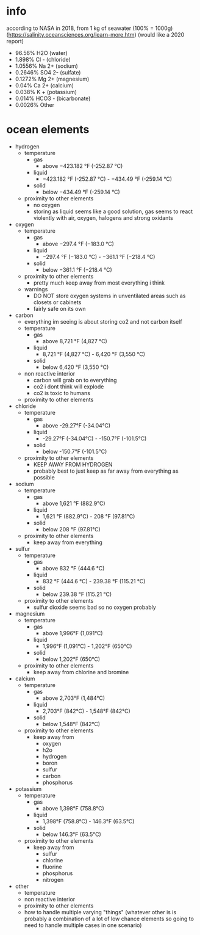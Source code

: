 # info
according to NASA in 2018, from 1 kg of seawater (100% = 1000g) (https://salinity.oceansciences.org/learn-more.htm) (would like a 2020 report)
  - 96.56% H2O (water)
  - 1.898% Cl - (chloride)
  - 1.0556% Na 2+ (sodium)
  - 0.2646% SO4 2- (sulfate)
  - 0.1272% Mg 2+ (magnesium)
  - 0.04% Ca 2+ (calcium)
  - 0.038% K + (potassium)
  - 0.014% HCO3 - (bicarbonate)
  - 0.0026% Other

# ocean elements
- hydrogen
  - temperature
    - gas
      - above ​−423.182 °F (-252.87 °C)
    - liquid
      - −423.182 °F (-252.87 °C) - −434.49 °F (-259.14 °C)
    - solid
      - ​below −434.49 °F (-259.14 °C)
  - proximity to other elements
    - no oxygen
    - storing as liquid seems like a good solution, gas seems to react violently with air, oxygen, halogens and strong oxidants
- oxygen
  - temperature
    - gas
      - above −297.4 °F (−183.0 °C)
    - liquid
      - −297.4 °F (−183.0 °C) - −361.1 °F (−218.4 °C)
    - solid
      - below −361.1 °F (−218.4 °C)
  - proximity to other elements
    - pretty much keep away from most everything i think
  - warnings
    - DO NOT store oxygen systems in unventilated areas such as closets or cabinets
    - fairly safe on its own
- carbon
  - everything im seeing is about storing co2 and not carbon itself
  - temperature
    - gas
      - above 8,721 °F (4,827 °C)
    - liquid
      - 8,721 °F (4,827 °C) - 6,420 °F (3,550 °C)
    - solid
      - below 6,420 °F (3,550 °C)
  - non reactive interior
    - carbon will grab on to everything
    - co2 i dont think will explode
    - co2 is toxic to humans
  - proximity to other elements
- chloride
  - temperature
    - gas
      - above -29.27°F (-34.04°C)
    - liquid
      - -29.27°F (-34.04°C) - -150.7°F (-101.5°C)
    - solid
      - below -150.7°F (-101.5°C)
  - proximity to other elements
    - KEEP AWAY FROM HYDROGEN
    - probably best to just keep as far away from everything as possible
- sodium
  - temperature
    - gas
      - above 1,621 °F (882.9°C)
    - liquid
      - 1,621 °F (882.9°C) - 208 °F (97.81°C)
    - solid
      - below 208 °F (97.81°C)
  - proximity to other elements
    - keep away from everything
- sulfur
  - temperature
    - gas
      - above 832 °F (444.6 °C)
    - liquid
      - 832 °F (444.6 °C) - 239.38 °F (115.21 °C)
    - solid
      - below 239.38 °F (115.21 °C)
  - proximity to other elements
    - sulfur dioxide seems bad so no oxygen probably
- magnesium
  - temperature
    - gas
      - above 1,996°F (1,091°C)
    - liquid
      - 1,996°F (1,091°C) - 1,202°F (650°C)
    - solid
      - below 1,202°F (650°C)
  - proximity to other elements
    - keep away from chlorine and bromine
- calcium
  - temperature
    - gas
      - above 2,703°F (1,484°C)
    - liquid
      - 2,703°F (842°C) - 1,548°F (842°C)
    - solid
      - below 1,548°F (842°C)
  - proximity to other elements
    - keep away from 
      - oxygen
      - h2o
      - hydrogen
      - boron
      - sulfur
      - carbon
      - phosphorus
- potassium
  - temperature
    - gas
      - above 1,398°F (758.8°C)
    - liquid
      - 1,398°F (758.8°C) - 146.3°F (63.5°C)
    - solid
      - below 146.3°F (63.5°C)
  - proximity to other elements
    - keep away from
      - sulfur
      - chlorine
      - fluorine
      - phosphorus
      - nitrogen
- other
  - temperature
  - non reactive interior
  - proximity to other elements
  - how to handle multiple varying "things" (whatever other is is probably a combination of a lot of low chance elements so going to need to handle multiple cases in one scenario)